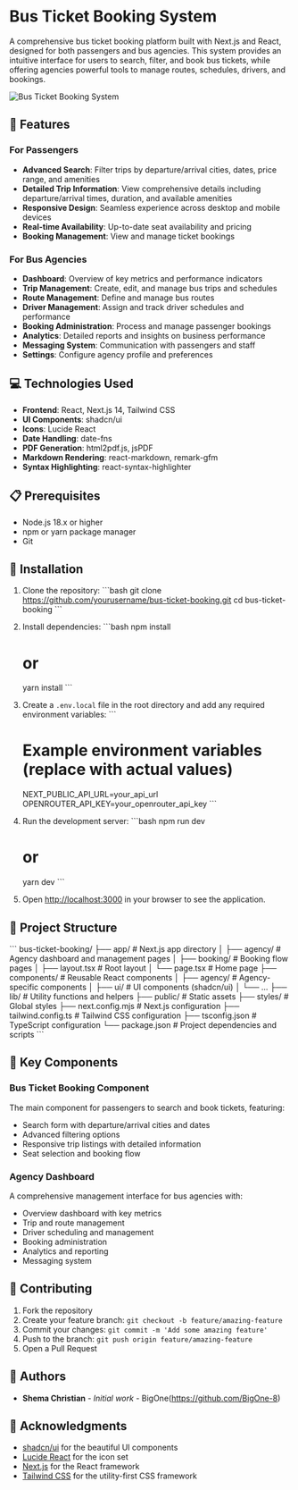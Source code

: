 # Bus Ticket Booking System

A comprehensive bus ticket booking platform built with Next.js and React, designed for both passengers and bus agencies. This system provides an intuitive interface for users to search, filter, and book bus tickets, while offering agencies powerful tools to manage routes, schedules, drivers, and bookings.

![Bus Ticket Booking System](/placeholder.svg?height=400&width=800&text=Bus+Ticket+Booking+System)

## 🚀 Features

### For Passengers
- **Advanced Search**: Filter trips by departure/arrival cities, dates, price range, and amenities
- **Detailed Trip Information**: View comprehensive details including departure/arrival times, duration, and available amenities
- **Responsive Design**: Seamless experience across desktop and mobile devices
- **Real-time Availability**: Up-to-date seat availability and pricing
- **Booking Management**: View and manage ticket bookings

### For Bus Agencies
- **Dashboard**: Overview of key metrics and performance indicators
- **Trip Management**: Create, edit, and manage bus trips and schedules
- **Route Management**: Define and manage bus routes
- **Driver Management**: Assign and track driver schedules and performance
- **Booking Administration**: Process and manage passenger bookings
- **Analytics**: Detailed reports and insights on business performance
- **Messaging System**: Communication with passengers and staff
- **Settings**: Configure agency profile and preferences

## 💻 Technologies Used

- **Frontend**: React, Next.js 14, Tailwind CSS
- **UI Components**: shadcn/ui
- **Icons**: Lucide React
- **Date Handling**: date-fns
- **PDF Generation**: html2pdf.js, jsPDF
- **Markdown Rendering**: react-markdown, remark-gfm
- **Syntax Highlighting**: react-syntax-highlighter

## 📋 Prerequisites

- Node.js 18.x or higher
- npm or yarn package manager
- Git

## 🔧 Installation

1. Clone the repository:
   \`\`\`bash
   git clone https://github.com/yourusername/bus-ticket-booking.git
   cd bus-ticket-booking
   \`\`\`

2. Install dependencies:
   \`\`\`bash
   npm install
   # or
   yarn install
   \`\`\`

3. Create a `.env.local` file in the root directory and add any required environment variables:
   \`\`\`
   # Example environment variables (replace with actual values)
   NEXT_PUBLIC_API_URL=your_api_url
   OPENROUTER_API_KEY=your_openrouter_api_key
   \`\`\`

4. Run the development server:
   \`\`\`bash
   npm run dev
   # or
   yarn dev
   \`\`\`

5. Open [http://localhost:3000](http://localhost:3000) in your browser to see the application.

## 📁 Project Structure

\`\`\`
bus-ticket-booking/
├── app/                    # Next.js app directory
│   ├── agency/             # Agency dashboard and management pages
│   ├── booking/            # Booking flow pages
│   ├── layout.tsx          # Root layout
│   └── page.tsx            # Home page
├── components/             # Reusable React components
│   ├── agency/             # Agency-specific components
│   ├── ui/                 # UI components (shadcn/ui)
│   └── ...
├── lib/                    # Utility functions and helpers
├── public/                 # Static assets
├── styles/                 # Global styles
├── next.config.mjs         # Next.js configuration
├── tailwind.config.ts      # Tailwind CSS configuration
├── tsconfig.json           # TypeScript configuration
└── package.json            # Project dependencies and scripts
\`\`\`

## 🔑 Key Components

### Bus Ticket Booking Component
The main component for passengers to search and book tickets, featuring:
- Search form with departure/arrival cities and dates
- Advanced filtering options
- Responsive trip listings with detailed information
- Seat selection and booking flow

### Agency Dashboard
A comprehensive management interface for bus agencies with:
- Overview dashboard with key metrics
- Trip and route management
- Driver scheduling and management
- Booking administration
- Analytics and reporting
- Messaging system

## 📝 Contributing

1. Fork the repository
2. Create your feature branch: `git checkout -b feature/amazing-feature`
3. Commit your changes: `git commit -m 'Add some amazing feature'`
4. Push to the branch: `git push origin feature/amazing-feature`
5. Open a Pull Request



## 👥 Authors

- **Shema Christian** - *Initial work* - BigOne(https://github.com/BigOne-8)

## 🙏 Acknowledgments

- [shadcn/ui](https://ui.shadcn.com/) for the beautiful UI components
- [Lucide React](https://lucide.dev/) for the icon set
- [Next.js](https://nextjs.org/) for the React framework
- [Tailwind CSS](https://tailwindcss.com/) for the utility-first CSS framework

